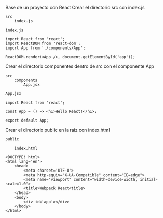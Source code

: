 Base de un proyecto con React
Crear el directorio src con index.js

    src
        index.js

    index.js

    import React from 'react';
    import ReactDOM from 'react-dom';
    import App from './components/App';

    ReactDOM.render(<App />, document.getElementById('app'));

Crear el directorio componentes dentro de src con el componente App

    src
        components
            App.jsx

    App.jsx

    import React from 'react';

    const App = () => <h1>Hello React!</h1>;

    export default App;

Crear el directorio public en la raiz con index.html

    public

        index.html

    <DOCTYPE! html>
    <html lang='en'>
        <head>
            <meta charset='UTF-8'>
            <meta http-equiv="X-UA-Compatible" content="IE=edge">
            <meta name="viewport" content="width=device-width, initial-scale=1.0">
            <title>Webpack React<title>
        </head>
        <body>
            <div id='app'></div>
        </body>
    </html>
